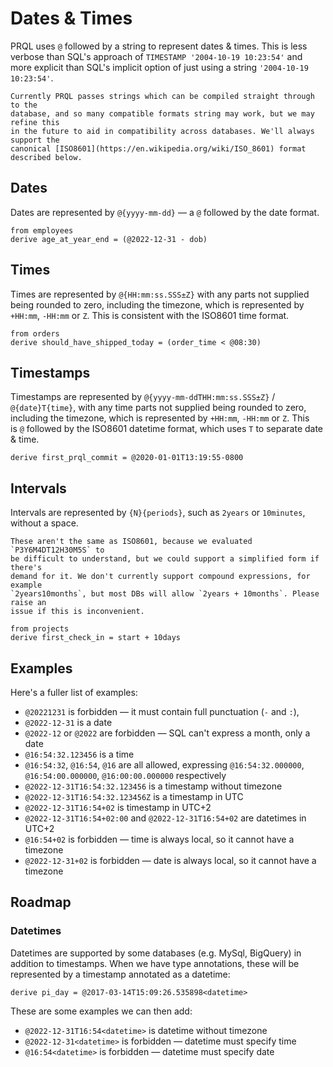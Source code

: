 # Dates & Times

PRQL uses `@` followed by a string to represent dates & times. This is less
verbose than SQL's approach of `TIMESTAMP '2004-10-19 10:23:54'` and more
explicit than SQL's implicit option of just using a string `'2004-10-19
10:23:54'`.

```admonish note
Currently PRQL passes strings which can be compiled straight through to the
database, and so many compatible formats string may work, but we may refine this
in the future to aid in compatibility across databases. We'll always support the
canonical [ISO8601](https://en.wikipedia.org/wiki/ISO_8601) format described below.
```

## Dates

Dates are represented by `@{yyyy-mm-dd}` — a `@` followed by the
date format.

```prql
from employees
derive age_at_year_end = (@2022-12-31 - dob)
```

## Times

Times are represented by `@{HH:mm:ss.SSS±Z}` with any parts not supplied being
rounded to zero, including the timezone, which is represented by `+HH:mm`,
`-HH:mm` or `Z`. This is consistent with the ISO8601 time format.

```prql
from orders
derive should_have_shipped_today = (order_time < @08:30)
```

## Timestamps

Timestamps are represented by `@{yyyy-mm-ddTHH:mm:ss.SSS±Z}` /
`@{date}T{time}`, with any time parts not supplied being rounded to zero,
including the timezone, which is represented by `+HH:mm`, `-HH:mm` or `Z`. This
is `@` followed by the ISO8601 datetime format, which uses `T` to separate date &
time.

```prql
derive first_prql_commit = @2020-01-01T13:19:55-0800
```

## Intervals

Intervals are represented by `{N}{periods}`, such as `2years` or `10minutes`,
without a space.

```admonish note
These aren't the same as ISO8601, because we evaluated `P3Y6M4DT12H30M5S` to
be difficult to understand, but we could support a simplified form if there's
demand for it. We don't currently support compound expressions, for example
`2years10months`, but most DBs will allow `2years + 10months`. Please raise an
issue if this is inconvenient.
```

```prql
from projects
derive first_check_in = start + 10days
```

## Examples

Here's a fuller list of examples:

- `@20221231` is forbidden — it must contain full punctuation (`-` and `:`),
- `@2022-12-31` is a date
- `@2022-12` or `@2022` are forbidden — SQL can't express a month, only a date
- `@16:54:32.123456` is a time
- `@16:54:32`, `@16:54`, `@16` are all allowed, expressing `@16:54:32.000000`, `@16:54:00.000000`, `@16:00:00.000000` respectively
- `@2022-12-31T16:54:32.123456` is a timestamp without timezone
- `@2022-12-31T16:54:32.123456Z` is a timestamp in UTC
- `@2022-12-31T16:54+02` is timestamp in UTC+2
- `@2022-12-31T16:54+02:00` and `@2022-12-31T16:54+02` are datetimes in UTC+2
- `@16:54+02` is forbidden — time is always local, so it cannot have a timezone
- `@2022-12-31+02` is forbidden — date is always local, so it cannot have a timezone

## Roadmap

### Datetimes

Datetimes are supported by some databases (e.g. MySql, BigQuery) in addition to
timestamps. When we have type annotations, these will be represented by a
timestamp annotated as a datetime:

```prql_no_test
derive pi_day = @2017-03-14T15:09:26.535898<datetime>
```

These are some examples we can then add:

- `@2022-12-31T16:54<datetime>` is datetime without timezone
- `@2022-12-31<datetime>` is forbidden — datetime must specify time
- `@16:54<datetime>` is forbidden — datetime must specify date
